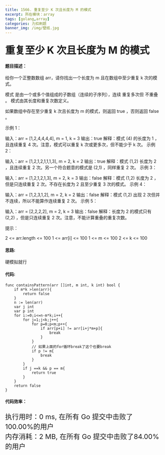 ```yaml
---
title: 1566. 重复至少 K 次且长度为 M 的模式
excerpt: 所在模块：array
tags: [golang,array]
categories: 力扣刷题
banner_img: /img/壁纸.jpg
---
```


### <font size=6px>重复至少 K 次且长度为 M 的模式</font>

#### 题目描述：

给你一个正整数数组 arr，请你找出一个长度为 m 且在数组中至少重复 k 次的模式。

模式 是由一个或多个值组成的子数组（连续的子序列），连续 重复多次但 不重叠 。 模式由其长度和重复次数定义。

如果数组中存在至少重复 k 次且长度为 m 的模式，则返回 true ，否则返回  false 。

 

示例 1：

输入：arr = [1,2,4,4,4,4], m = 1, k = 3
输出：true
解释：模式 (4) 的长度为 1 ，且连续重复 4 次。注意，模式可以重复 k 次或更多次，但不能少于 k 次。
示例 2：

输入：arr = [1,2,1,2,1,1,1,3], m = 2, k = 2
输出：true
解释：模式 (1,2) 长度为 2 ，且连续重复 2 次。另一个符合题意的模式是 (2,1) ，同样重复 2 次。
示例 3：

输入：arr = [1,2,1,2,1,3], m = 2, k = 3
输出：false
解释：模式 (1,2) 长度为 2 ，但是只连续重复 2 次。不存在长度为 2 且至少重复 3 次的模式。
示例 4：

输入：arr = [1,2,3,1,2], m = 2, k = 2
输出：false
解释：模式 (1,2) 出现 2 次但并不连续，所以不能算作连续重复 2 次。
示例 5：

输入：arr = [2,2,2,2], m = 2, k = 3
输出：false
解释：长度为 2 的模式只有 (2,2) ，但是只连续重复 2 次。注意，不能计算重叠的重复次数。


提示：

2 <= arr.length <= 100
1 <= arr[i] <= 100
1 <= m <= 100
2 <= k <= 100

#### 思路:

硬模拟就行

#### 代码:

```golang
func containsPattern(arr []int, m int, k int) bool {
    if m*k >len(arr){
        return false
    }
    n := len(arr)
    var j int
    var p int
    for i:=0;i<=n-m*k;i++{
        for j=1;j<k;j++{
            for p=0;p<m;p++{
                if arr[p+i] != arr[i+j*m+p]{
                    break
                }
            }
            // 如果上面的for循环break了这个也要break
            if p != m{
                break
            }
        }
        if j ==k && p == m{
            return true
        }
    }
    return false
}
```

#### 代码效率：

<p class="note note-primary"; style="font-size:22px">
   执行用时：0 ms, 在所有 Go 提交中击败了100.00%的用户<br>
   内存消耗：2 MB, 在所有 Go 提交中击败了84.00%的用户
</p>

